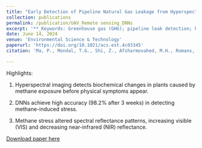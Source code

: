 ```yaml
---
title: "Early Detection of Pipeline Natural Gas Leakage from Hyperspectral Imaging by Vegetation Indicators and Deep Neural Networks"
collection: publications
permalink: /publication/UAV_Remote sensing_DNNs
excerpt: '**_Keywords: Greenhouse gas (GHG); pipeline leak detection; hyperspectral imaging; remote sensing; vegetation indicators; DNN; machine learning_** <br/>Deep Neural Networks identified underground natural gas leaks from hyperspectral remote sensing imaging with an overall higher sensitivity and earlier detection than Vegetation Indicators (VIs), enabling early intervention for pipeline leak maintenance and management.'
date: June 14, 2024
venue: 'Environmental Science & Technology'
paperurl: 'https://doi.org/10.1021/acs.est.4c03345'
citation: 'Ma, P., Mondal, T.G., Shi, Z., Afsharmovahed, M.H., Romans, K., Li, L., Zhuo, Y. and Chen, G., 2024. Early Detection of Pipeline Natural Gas Leakage from Hyperspectral Imaging by Vegetation Indicators and Deep Neural Networks. Environmental Science & Technology.'

---
```


Highlights: 

1. Hyperspectral imaging detects biochemical changes in plants caused by methane exposure before physical symptoms appear.

2. DNNs achieve high accuracy (98.2% after 3 weeks) in detecting methane-induced stress.
3. Methane stress altered spectral reflectance patterns, increasing visible (VIS) and decreasing near-infrared (NIR) reflectance.

[Download paper here](https://drive.google.com/file/d/1Bvo7Nog3FCRBE8V-HSVLIF8NDa--16vc/view?usp=sharing)
